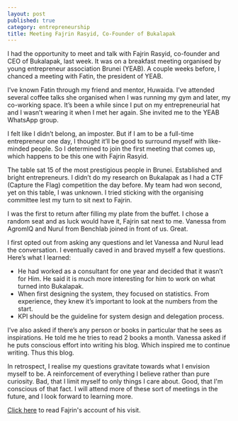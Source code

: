 ```yaml
---
layout: post
published: true
category: entrepreneurship
title: Meeting Fajrin Rasyid, Co-Founder of Bukalapak
---
```

I had the opportunity to meet and talk with Fajrin Rasyid, co-founder and CEO of Bukalapak, last week. It was on a breakfast meeting organised by young entrepreneur association Brunei (YEAB). A couple weeks before, I chanced a meeting with Fatin, the president of YEAB.

I’ve known Fatin through my friend and mentor, Huwaida. I’ve attended several coffee talks she organised when I was running my gym and later, my co-working space. It’s been a while since I put on my entrepreneurial hat and I wasn’t wearing it when I met her again. She invited me to the YEAB WhatsApp group.

I felt like I didn’t belong, an imposter. But if I am to be a full-time entrepreneur one day, I thought it’ll be good to surround myself with like-minded people. So I determined to join the first meeting that comes up, which happens to be this one with Fajrin Rasyid.

The table sat 15 of the most prestigious people in Brunei. Established and bright entrepreneurs. I didn’t do my research on Bukalapak as I had a CTF (Capture the Flag) competition the day before. My team had won second, yet on this table, I was unknown. I tried sticking with the organising committee lest my turn to sit next to Fajrin.

I was the first to return after filling my plate from the buffet. I chose a random seat and as luck would have it, Fajrin sat next to me. Vanessa from AgromIQ and Nurul from Benchlab joined in front of us. Great.

I first opted out from asking any questions and let Vanessa and Nurul lead the conversation. I eventually caved in and braved myself a few questions. Here’s what I learned:

- He had worked as a consultant for one year and decided that it wasn’t for Him. He said it is much more interesting for him to work on what turned into Bukalapak.
- When first designing the system, they focused on statistics. From experience, they knew it’s important to look at the numbers from the start.
- KPI should be the guideline for system design and delegation process.

I’ve also asked if there’s any person or books in particular that he sees as inspirations. He told me he tries to read 2 books a month. Vanessa asked if he puts conscious effort into writing his blog. Which inspired me to continue writing. Thus this blog.

In retrospect, I realise my questions gravitate towards what I envision myself to be. A reinforcement of everything I believe rather than pure curiosity. Bad, that I limit myself to only things I care about. Good, that I'm conscious of that fact. I will attend more of these sort of meetings in the future, and I look forward to learning more.

<a href="https://medium.com/@fajrinrasyid/pelajaran-dari-brunei-7f27d79e7676">Click here</a> to read Fajrin's account of his visit.
